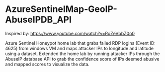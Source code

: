 # AzureSentinelMap-GeoIP-AbuseIPDB_API

Inspired by: https://www.youtube.com/watch?v=RoZeVbbZ0o0

Azure Sentinel Honeypot home lab that grabs failed RDP logins (Event ID: 4625) from windows VM and maps attacker IPs to longitude and latitude using a dataset. Extended the home lab by running attacker IPs through the AbuseIP database API to grab the confidence score of IPs deemed abusive and mapped scores to visualize the data.
